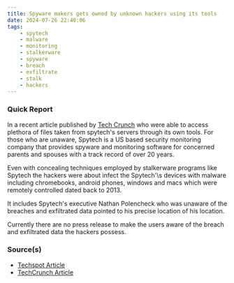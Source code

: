 ```yaml
---
title: Spyware makers gets owned by unknown hackers using its tools
date: 2024-07-26 22:40:06
tags:
    - spytech
    - malware
    - monitoring
    - stalkerware
    - spyware
    - breach
    - exfiltrate
    - stalk
    - hackers
---
```


### Quick Report

In a recent article published by [Tech Crunch][def] who were able to access plethora of files taken from spytech\'s servers through its own tools. For those who are unaware, Spytech is a US based security monitoring company that provides spyware and monitoring software for concerned parents and spouses with a track record of over 20 years.
<!-- more -->

Even with concealing techniques employed by stalkerware programs like Spytech the hackers were about infect the Spytech'\s devices with malware including chromebooks, android phones, windows and macs which were remotely controlled dated back to 2013.

It includes Spytech\'s executive Nathan Polencheck who was unaware of the breaches and exfiltrated data pointed to his precise location of his location.

Currently there are no press release to make the users aware of the breach and exfiltrated data the hackers possess.

### Source(s)

- [Techspot Article][def2]
- [TechCrunch Article][def]

[def]: https://techcrunch.com/2024/07/25/spytech-data-breach-windows-mac-android-chromebook-spyware/
[def2]: https://www.techspot.com/news/103972-stalkerware-company-spytech-compromised-data-reveals-thousands-remotely.html
